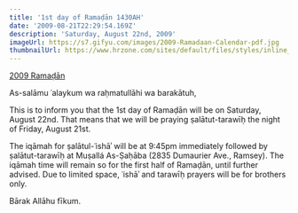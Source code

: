 ```yaml
---
title: '1st day of Ramaḍān 1430AH'
date: '2009-08-21T22:29:54.169Z'
description: 'Saturday, August 22nd, 2009'
imageUrl: https://s7.gifyu.com/images/2009-Ramadaan-Calendar-pdf.jpg
thumbnailUrl: https://www.hrzone.com/sites/default/files/styles/inline_banner/public/istockallexxandar.jpg
---
```


[2009 Ramaḍān](https://drive.google.com/file/d/1gzHtzBe2_THQBj2yVwnODx8PbCpmVGeO)

As-salāmu ʿalaykum wa raḥmatullāhi wa barakātuh,

This is to inform you that the 1st day of Ramaḍān will be on Saturday, August 22nd. That means that we will be praying ṣalātut-tarawīḥ the night of Friday, August 21st.

The iqāmah for ṣalātul-ʿishāʾ will be at 9:45pm immediately followed by ṣalātut-tarawīḥ at Muṣallá As-Ṣaḥāba (2835 Dumaurier Ave., Ramsey). The iqāmah time will remain so for the first half of Ramaḍān, until further advised. Due to limited space, ʿishāʾ and tarawīḥ prayers will be for brothers only.

Bārak Allāhu fīkum.
